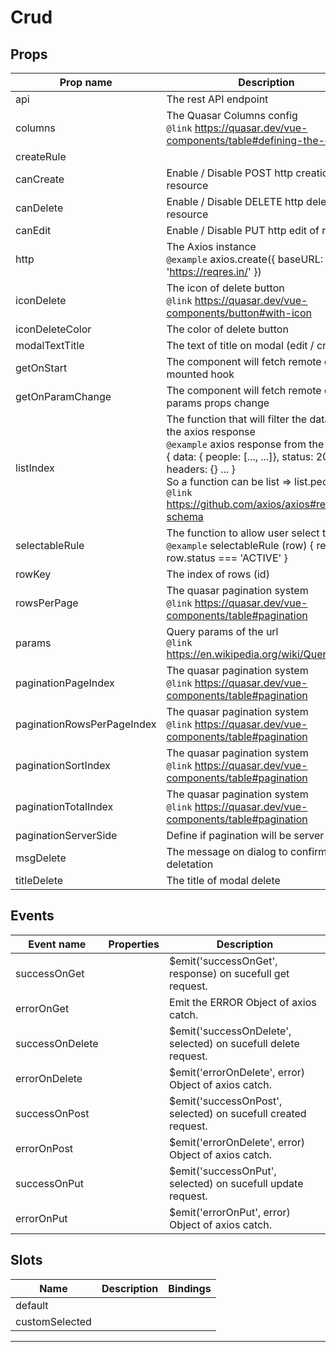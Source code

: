 # Crud

## Props

| Prop name                  | Description                                                                                                                                                                                                                                                                           | Type         | Values | Default         |
| -------------------------- | ------------------------------------------------------------------------------------------------------------------------------------------------------------------------------------------------------------------------------------------------------------------------------------- | ------------ | ------ | --------------- |
| api                        | The rest API endpoint                                                                                                                                                                                                                                                                 | string       | -      |                 |
| columns                    | The Quasar Columns config<br/>`@link` https://quasar.dev/vue-components/table#defining-the-columns                                                                                                                                                                                    | array        | -      | []              |
| createRule                 |                                                                                                                                                                                                                                                                                       | boolean      | -      | true            |
| canCreate                  | Enable / Disable POST http creation of resource                                                                                                                                                                                                                                       | boolean      | -      | true            |
| canDelete                  | Enable / Disable DELETE http deletion of resource                                                                                                                                                                                                                                     | boolean      | -      | true            |
| canEdit                    | Enable / Disable PUT http edit of resource                                                                                                                                                                                                                                            | boolean      | -      | true            |
| http                       | The Axios instance<br/>`@example` axios.create({ baseURL: 'https://reqres.in/' })                                                                                                                                                                                                     | func         | -      |                 |
| iconDelete                 | The icon of delete button<br/>`@link` https://quasar.dev/vue-components/button#with-icon                                                                                                                                                                                              | string\|func | -      | 'delete'        |
| iconDeleteColor            | The color of delete button                                                                                                                                                                                                                                                            | string\|func | -      | 'negative'      |
| modalTextTitle             | The text of title on modal (edit / create)                                                                                                                                                                                                                                            | string       | -      | ''              |
| getOnStart                 | The component will fetch remote data on mounted hook                                                                                                                                                                                                                                  | boolean      | -      | true            |
| getOnParamChange           | The component will fetch remote data on params props change                                                                                                                                                                                                                           | boolean      | -      | false           |
| listIndex                  | The function that will filter the data from the axios response<br/>`@example` axios response from the server <br>{ data: { people: [..., ...]}, status: 200, headers: {} ... }<br>So a function can be list => list.people<br/>`@link` https://github.com/axios/axios#response-schema | func         | -      |                 |
| selectableRule             | The function to allow user select the row<br/>`@example` selectableRule (row) { return row.status === 'ACTIVE' }                                                                                                                                                                      | func         | -      | () => true      |
| rowKey                     | The index of rows (id)                                                                                                                                                                                                                                                                | string       | -      |                 |
| rowsPerPage                | The quasar pagination system<br/>`@link` https://quasar.dev/vue-components/table#pagination                                                                                                                                                                                           | number       | -      | 3               |
| params                     | Query params of the url<br/>`@link` https://en.wikipedia.org/wiki/Query_string                                                                                                                                                                                                        | string       | -      | ''              |
| paginationPageIndex        | The quasar pagination system<br/>`@link` https://quasar.dev/vue-components/table#pagination                                                                                                                                                                                           | string       | -      | 'page'          |
| paginationRowsPerPageIndex | The quasar pagination system<br/>`@link` https://quasar.dev/vue-components/table#pagination                                                                                                                                                                                           | string       | -      | 'per_page'      |
| paginationSortIndex        | The quasar pagination system<br/>`@link` https://quasar.dev/vue-components/table#pagination                                                                                                                                                                                           | string       | -      | 'sort'          |
| paginationTotalIndex       | The quasar pagination system<br/>`@link` https://quasar.dev/vue-components/table#pagination                                                                                                                                                                                           | string       | -      | 'total'         |
| paginationServerSide       | Define if pagination will be server side                                                                                                                                                                                                                                              | boolean      | -      | true            |
| msgDelete                  | The message on dialog to confirm deletation                                                                                                                                                                                                                                           | string\|func | -      | 'Delete item ?' |
| titleDelete                | The title of modal delete                                                                                                                                                                                                                                                             | string\|func | -      | 'Delete'        |

## Events

| Event name      | Properties | Description                                                     |
| --------------- | ---------- | --------------------------------------------------------------- |
| successOnGet    |            | \$emit('successOnGet', response) on sucefull get request.       |
| errorOnGet      |            | Emit the ERROR Object of axios catch.                           |
| successOnDelete |            | \$emit('successOnDelete', selected) on sucefull delete request. |
| errorOnDelete   |            | \$emit('errorOnDelete', error) Object of axios catch.           |
| successOnPost   |            | \$emit('successOnPost', selected) on sucefull created request.  |
| errorOnPost     |            | \$emit('errorOnDelete', error) Object of axios catch.           |
| successOnPut    |            | \$emit('successOnPut', selected) on sucefull update request.    |
| errorOnPut      |            | \$emit('errorOnPut', error) Object of axios catch.              |

## Slots

| Name           | Description | Bindings |
| -------------- | ----------- | -------- |
| default        |             | <br>     |
| customSelected |             |          |

---
